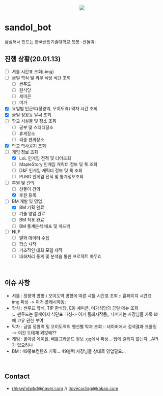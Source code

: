 <h1 align="center">
  <img src = "https://user-images.githubusercontent.com/29548128/71769266-43433580-2f62-11ea-8d41-ae40f21f8c50.png"><br/>
</h1>

# sandol_bot
심심해서 만드는 한국산업기술대학교 챗봇 -산돌이-
<br/>


## 진행 상황(20.01.13)
- [ ] 셔틀 시간표 조회(.img)
- [ ] 금일 학식 및 외부 식당 식단 조회
    - [ ] 썬푸드
    - [ ] 한식당
    - [ ] 세미콘
    - [ ] 미가
- [x] 요일별 인근역(정왕역, 오이도역) 막차 시간 조회
- [x] 금일 정왕동 날씨 조회
- [ ] 학교 시설물 및 장소 조회
    - [ ] 공부 및 스터디장소
    - [ ] 휴게장소
    - [ ] 각종 편의장소
- [x] 학교 학사공지 조회
- [ ] 게임 정보 조회
    - [x] LoL 인게임 전적 및 티어조회
    - [ ] MapleStory 인게임 캐릭터 정보 및 룩 조회
    - [ ] D&F 인게임 캐릭터 정보 및 룩 조회
    - [ ] PUBG 인게임 전적 및 통계정보조회
- [ ] 후원 및 건의
    - [ ] 산돌이 건의
    - [x] 후원 등록
- [ ] BM 개발 및 영업
    - [x] BM 기획 완료
    - [ ] 기술 영업 완료
    - [ ] BM 적용 완료
    - [ ] BM 통계분석 배포 및 피드백
- [ ] NLP
    - [ ] 발화 데이터 수집
    - [ ] 학습 시작
    - [ ] 기초적인 대화 모델 제작
    - [ ] 대화처리 통계 및 분석을 통한 프로젝트 마무리
<br/>


## 이슈 사항
- 셔틀 : 정왕역 방향 / 오이도역 방향에 따른 셔틀 시간표 조회 :: 홈페이지 시간표 img 파싱 -> 이거 플래시작동;
- 학식 : 썬푸드 학식, TIP 한식당, E동 세미콘, 미가식당의 금일 메뉴 조회<br>
    ㄴ 썬푸드는 홈페이지 식단표 파싱-> 이거 플래시작동;, 나머지는 사장님들 카톡 id에 고유 권한 부여
- 막차 : 금일 정왕역 및 오이도역의 행선별 막차 조회 :: 네이버에서 검색결과 크롤링 -> 이건 도데체 외않돼??
- 게임 : 롤이랑 메이플, 배틀그라운드 정보 .gg에서 파싱... 법에 걸리지 않는지...API가 있으려나
- BM : 49홍보컨텐츠 기획... 49블럭 사장님들 상대로 영업필요... 
<br/>

## Contact
- rhkswhdwkd@naver.com // ilovecoding@kakao.com
